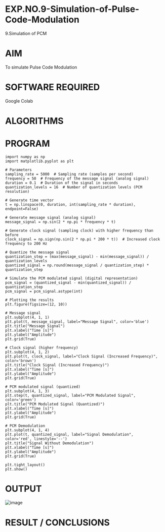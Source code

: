 # EXP.NO.9-Simulation-of-Pulse-Code-Modulation
9.Simulation of PCM

# AIM
To simulate Pulse Code Modulation

# SOFTWARE REQUIRED
Google Colab

# ALGORITHMS

# PROGRAM
    import numpy as np
    import matplotlib.pyplot as plt
    
    # Parameters
    sampling_rate = 5000  # Sampling rate (samples per second)
    frequency = 50  # Frequency of the message signal (analog signal)
    duration = 0.1  # Duration of the signal in seconds
    quantization_levels = 16  # Number of quantization levels (PCM resolution)

    # Generate time vector
    t = np.linspace(0, duration, int(sampling_rate * duration), endpoint=False)

    # Generate message signal (analog signal)
    message_signal = np.sin(2 * np.pi * frequency * t)

    # Generate clock signal (sampling clock) with higher frequency than before
    clock_signal = np.sign(np.sin(2 * np.pi * 200 * t))  # Increased clock frequency to 200 Hz

    # Quantize the message signal
    quantization_step = (max(message_signal) - min(message_signal)) / quantization_levels
    quantized_signal = np.round(message_signal / quantization_step) * quantization_step

    # Simulate the PCM modulated signal (digital representation)
    pcm_signal = (quantized_signal - min(quantized_signal)) / quantization_step
    pcm_signal = pcm_signal.astype(int)

    # Plotting the results
    plt.figure(figsize=(12, 10))

    # Message signal
    plt.subplot(4, 1, 1)
    plt.plot(t, message_signal, label="Message Signal", color='blue')
    plt.title("Message Signal")
    plt.xlabel("Time [s]")
    plt.ylabel("Amplitude")
    plt.grid(True)

    # Clock signal (higher frequency)
    plt.subplot(4, 1, 2)
    plt.plot(t, clock_signal, label="Clock Signal (Increased Frequency)", color='brown')
    plt.title("Clock Signal (Increased Frequency)")
    plt.xlabel("Time [s]")
    plt.ylabel("Amplitude")
    plt.grid(True)

    # PCM modulated signal (quantized)
    plt.subplot(4, 1, 3)
    plt.step(t, quantized_signal, label="PCM Modulated Signal", color='green')
    plt.title("PCM Modulated Signal (Quantized)")
    plt.xlabel("Time [s]")
    plt.ylabel("Amplitude")
    plt.grid(True)

    # PCM Demodulation
    plt.subplot(4, 1, 4)
    plt.plot(t, quantized_signal, label="Signal Demodulation", color='red', linestyle='--')
    plt.title("Signal Without Demodulation")
    plt.xlabel("Time [s]")
    plt.ylabel("Amplitude")
    plt.grid(True)

    plt.tight_layout()
    plt.show()

# OUTPUT
![image](https://github.com/user-attachments/assets/7282069e-0354-49f4-a322-2ff8e70f094e)

# RESULT / CONCLUSIONS
